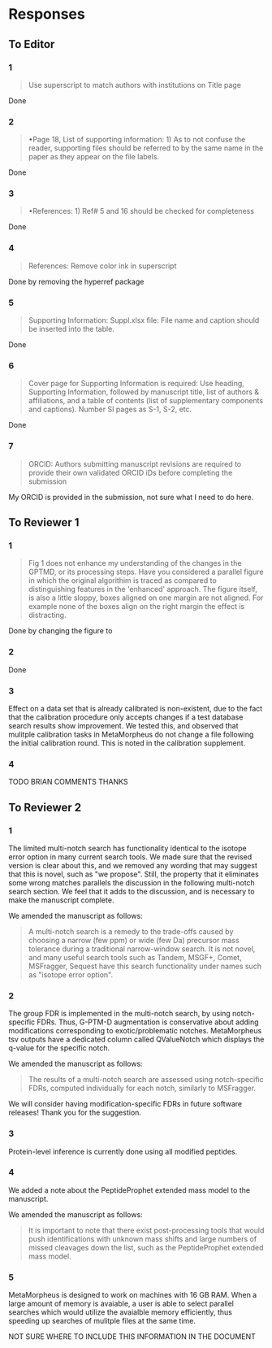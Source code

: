 # Responses

## To Editor

### 1

> Use superscript to match authors with institutions on Title page

Done

### 2

> •Page 18, List of supporting information: 1) As to not confuse the reader, supporting files should be referred to by the same name in the paper as they appear on the file labels.  

Done

### 3

> •References: 1) Ref# 5 and 16 should be checked for completeness

Done

### 4

> References: Remove color ink in superscript

Done by removing the hyperref package

### 5

> Supporting Information: Suppl.xlsx file: File name and caption should be inserted into the table.

Done

### 6

>  Cover page for Supporting Information is required: Use heading, Supporting Information, followed by manuscript title, list of authors & affiliations, and a table of contents (list of supplementary components and captions). Number SI pages as S-1, S-2, etc.

Done

### 7

> ORCID: Authors submitting manuscript revisions are required to provide their own validated ORCID iDs before completing the submission

My ORCID is provided in the submission, not sure what I need to do here. 

## To Reviewer 1

### 1

> Fig 1 does not enhance my understanding of the changes in the GPTMD, or its processing steps.  Have you considered a parallel
figure in which the original algorithim is traced as compared to distinguishing features in the 'enhanced' approach. The figure
itself, is also a little sloppy, boxes aligned on one margin are not aligned. For example none of the boxes align on the right margin
the effect is distracting.

Done by changing the figure to 

### 2

Done

### 3

Effect on a data set that is already calibrated is non-existent, due to the fact that the calibration procedure only accepts changes if a test database search results show improvement. We tested this, and observed that mulitple calibration tasks in MetaMorpheus do not change a file following the initial calibration round. This is noted in the calibration supplement.

### 4

TODO BRIAN COMMENTS THANKS

## To Reviewer 2

### 1

The limited multi-notch search has functionality identical to the isotope error option in many current search tools. We made sure that the revised version is clear about this, and we removed any wording that may suggest that this is novel, such as "we propose". Still, the property that it eliminates some wrong matches parallels the discussion in the following multi-notch search section. We feel that it adds to the discussion, and is necessary to make the manuscript complete. 

We amended the manuscript as follows:

> A multi-notch search is a remedy to the trade-offs caused by choosing a narrow (few ppm) or wide (few Da) precursor mass tolerance during a traditional narrow-window search. It is not novel, and many useful search tools such as Tandem, MSGF+, Comet, MSFragger, Sequest have this search functionality under names such as "isotope error option".

### 2

The group FDR is implemented in the multi-notch search, by using notch-specific FDRs. Thus, G-PTM-D augmentation is conservative about adding modifications corresponding to exotic/problematic notches. MetaMorpheus tsv outputs have a dedicated column called QValueNotch which displays the q-value for the specific notch. 

We amended the manuscript as follows:

> The results of a multi-notch search are assessed using notch-specific FDRs, computed individually for each notch, similarly to MSFragger.

We will consider having modification-specific FDRs in future software releases! Thank you for the suggestion.

### 3

Protein-level inference is currently done using all modified peptides. 

### 4

We added a note about the PeptideProphet extended mass model to the manuscript.

We amended the manuscript as follows:

> It is important to note that there exist post-processing tools that would push identifications with unknown mass shifts and large numbers of missed cleavages down the list, such as the PeptideProphet extended mass model.

### 5

MetaMorpheus is designed to work on machines with 16 GB RAM. When a large amount of memory is avaiable, a user is able to select parallel searches which would utilize the avaialble memory efficiently, thus speeding up searches of mulitple files at the same time.

NOT SURE WHERE TO INCLUDE THIS INFORMATION IN THE DOCUMENT
